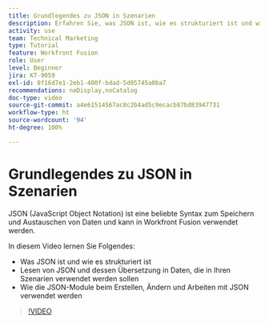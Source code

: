 ```yaml
---
title: Grundlegendes zu JSON in Szenarien
description: Erfahren Sie, was JSON ist, wie es strukturiert ist und wie es in Daten übersetzt wird, die in Ihren Szenarien in [!DNL Adobe Workfront Fusion]verwendet werden können.
activity: use
team: Technical Marketing
type: Tutorial
feature: Workfront Fusion
role: User
level: Beginner
jira: KT-9059
exl-id: 8f16d7e1-2eb1-400f-bdad-5d05745a0ba7
recommendations: noDisplay,noCatalog
doc-type: video
source-git-commit: a4e61514567ac8c2b4ad5c9ecacb87bd83947731
workflow-type: ht
source-wordcount: '94'
ht-degree: 100%

---
```


# Grundlegendes zu JSON in Szenarien

JSON (JavaScript Object Notation) ist eine beliebte Syntax zum Speichern und Austauschen von Daten und kann in Workfront Fusion verwendet werden.

In diesem Video lernen Sie Folgendes:

* Was JSON ist und wie es strukturiert ist
* Lesen von JSON und dessen Übersetzung in Daten, die in Ihren Szenarien verwendet werden sollen
* Wie die JSON-Module beim Erstellen, Ändern und Arbeiten mit JSON verwendet werden

>[!VIDEO](https://video.tv.adobe.com/v/335300/?quality=12&learn=on)
